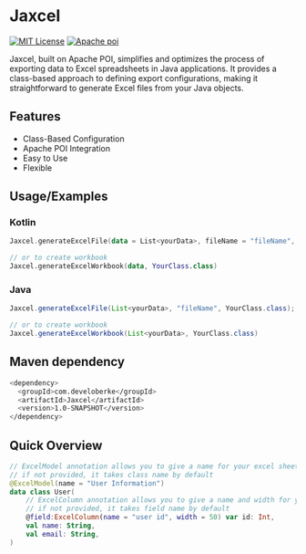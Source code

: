 
# Jaxcel

[![MIT License](https://img.shields.io/badge/License-MIT-green.svg)](https://choosealicense.com/licenses/mit/)
[![Apache poi](https://img.shields.io/badge/apache.poi-5.3.0-green)](https://poi.apache.org/)


Jaxcel, built on Apache POI, simplifies and optimizes the process of exporting data to Excel spreadsheets in Java applications. It provides a class-based approach to defining export configurations, making it straightforward to generate Excel files from your Java objects.


## Features

- Class-Based Configuration
- Apache POI Integration
- Easy to Use
- Flexible




## Usage/Examples

### Kotlin

```kotlin
Jaxcel.generateExcelFile(data = List<yourData>, fileName = "fileName", clazz = YourClass::class.java)

// or to create workbook
Jaxcel.generateExcelWorkbook(data, YourClass.class)
```

### Java

```java
Jaxcel.generateExcelFile(List<yourData>, "fileName", YourClass.class);

// or to create workbook
Jaxcel.generateExcelWorkbook(List<yourData>, YourClass.class)
```




## Maven dependency


```bash
<dependency>
  <groupId>com.develoberke</groupId>
  <artifactId>Jaxcel</artifactId>
  <version>1.0-SNAPSHOT</version>
</dependency>
```

## Quick Overview


```kotlin
// ExcelModel annotation allows you to give a name for your excel sheet
// if not provided, it takes class name by default
@ExcelModel(name = "User Information")
data class User(
    // ExcelColumn annotation allows you to give a name and width for your excel sheet
    // if not provided, it takes field name by default
    @field:ExcelColumn(name = "user id", width = 50) var id: Int,
    val name: String,
    val email: String,
)
```
